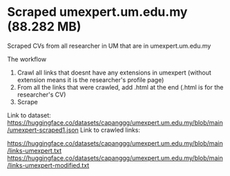 
# Scraped umexpert.um.edu.my (88.282 MB)

Scraped CVs from all researcher in UM that are in umexpert.um.edu.my

The workflow

1. Crawl all links that doesnt have any extensions in umexpert (without extension means it is the researcher's profile page)
2. From all the links that were crawled, add .html at the end (.html is for the researcher's CV)
3. Scrape

Link to dataset: https://huggingface.co/datasets/capanggg/umexpert.um.edu.my/blob/main/umexpert-scraped1.json
Link to crawled links: 

https://huggingface.co/datasets/capanggg/umexpert.um.edu.my/blob/main/links-umexpert.txt
https://huggingface.co/datasets/capanggg/umexpert.um.edu.my/blob/main/links-umexpert-modified.txt
